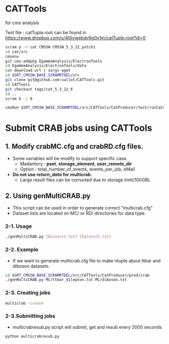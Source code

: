 CATTools
========

for cms analysis

Test file : catTuple.root can be found in https://www.dropbox.com/s/40tvwebdv6g0x1m/catTuple.root?dl=0
```bash
scram p -n cat CMSSW CMSSW_5_3_22_patch1
cd cat/src
cmsenv
git-cms-addpkg EgammaAnalysis/ElectronTools
cd EgammaAnalysis/ElectronTools/data
cat download.url | xargs wget
cd $SRT_CMSSW_BASE_SCRAMRTDEL/src
git clone git@github.com:vallot/CATTools.git
cd CATTools
git checkout tags/cat_5_3_22_6
cd ..
scram b -j 8

cmsRun $SRT_CMSSW_BASE_SCRAMRTDEL/src/CATTools/CatProducer/test/runCatupling.py

```

# Submit CRAB jobs using CATTools
## 1. Modify crabMC.cfg and crabRD.cfg files.
- Some variables will be modify to support specific case. 
  - Madantory : **pset**, **storage_element**, **user_remote_dir**
  - Option : total_number_of_events, events_per_job, eMail
- **Do not use _return_data_ for multicrab.**
  - Large result files can be corructed due to storage limit(100GB). 

## 2. Using genMultiCRAB.py
- This script can be used in order to generate correct "multicrab.cfg"
- Dataset lists are located on MC/ or RD/ directories for data type.

### 2-1. Usage 
```bash
./genMultiCRAB.py [Dataset1.txt] [Dataset2.txt]
```

### 2-2. Example
- If we want to generate multicrab.cfg file to make ntuple about ttbar and diboson datasets.
```bash
cd $SRT_CMSSW_BASE_SCRAMRTDEL/src/CATTools/CatProducer/prod/crab
./genMultiCRAB.py MC/ttbar_dilepton.txt MC/diboson.txt
```
### 2-3. Creating jobs
```bash
multicrab -create
```
### 2-3.Submitting jobs
- multicrabresub.py script will submit, get and resub every 2000 seconds
```bash
python multicrabresub.py
```

